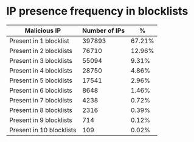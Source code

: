 # IP presence frequency in blocklists
| Malicious IP | Number of IPs | % |
|----|----|----|
| Present in 1 blocklist | 397893 | 67.21% |
| Present in 2 blocklists | 76710 | 12.96% |
| Present in 3 blocklists | 55094 | 9.31% |
| Present in 4 blocklists | 28750 | 4.86% |
| Present in 5 blocklists | 17541 | 2.96% |
| Present in 6 blocklists | 8648 | 1.46% |
| Present in 7 blocklists | 4238 | 0.72% |
| Present in 8 blocklists | 2316 | 0.39% |
| Present in 9 blocklists | 714 | 0.12% |
| Present in 10 blocklists | 109 | 0.02% |
